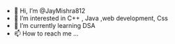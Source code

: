 - 👋 Hi, I’m @JayMishra812
- 👀 I’m interested in C++ , Java ,web development, Css
- 🌱 I’m currently learning DSA 
- 📫 How to reach me ...

<!---
JayMishra812/JayMishra812 is a ✨ special ✨ repository because its `README.md` (this file) appears on your GitHub profile.
You can click the Preview link to take a look at your changes.
--->
